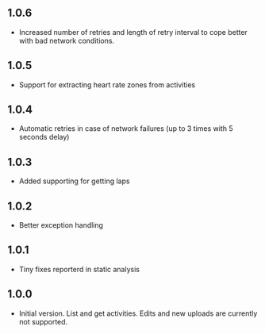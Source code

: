 ## 1.0.6

- Increased number of retries and length of retry interval to cope better with bad network conditions.

## 1.0.5

- Support for extracting heart rate zones from activities

## 1.0.4

- Automatic retries in case of network failures (up to 3 times with 5 seconds delay)

## 1.0.3

- Added supporting for getting laps

## 1.0.2

- Better exception handling

## 1.0.1

- Tiny fixes reporterd in static analysis

## 1.0.0

- Initial version. List and get activities. Edits and new uploads are currently not supported.
